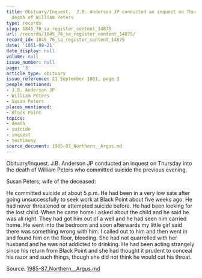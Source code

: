 ```yaml
---
title: Obituary/Inquest.  J.B. Anderson JP conducted an inquest on Thursday into the
  death of William Peters
type: records
slug: 1845_76_sa_register_content_14875
url: /records/1845_76_sa_register_content_14875/
record_id: 1845_76_sa_register_content_14875
date: '1861-09-21'
date_display: null
volume: null
issue_number: null
page: '3'
article_type: obituary
issue_reference: 21 September 1861, page 3
people_mentioned:
- J.B. Anderson JP
- William Peters
- Susan Peters
places_mentioned:
- Black Point
topics:
- death
- suicide
- inquest
- testimony
source_document: 1985-87_Northern__Argus.md
---
```


Obituary/Inquest.  J.B. Anderson JP conducted an inquest on Thursday into the death of William Peters who committed suicide the previous evening.

Susan Peters; wife of the deceased:

He committed suicide at about 5 p.m.  He had been in a very low sate after going unsuccessfully to seek work at Black Point about five weeks ago.  He had never threatened or attempted suicide before.  He had been looking for the lost child.  When he came home I asked about the child and he said he was all right.  They had got him out of a well and he had seen him carried home.  He went into the bedroom and soon afterwards my little girl said there was something wrong with him.  I called out to him and then went in and found him on the floor, bleeding.  She had not quarrelled with her husband and he was not addicted to drinking.  He had been acting strangely since his return from Black Point and she had thought it prudent to conceal his razor and such things, though she did not think he would cut his throat.

Source: [1985-87_Northern__Argus.md](/downloads/markdown/1985-87_Northern__Argus.md)
